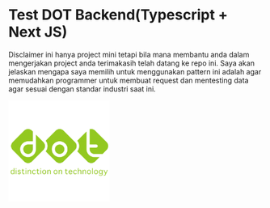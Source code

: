 
# Test DOT Backend(Typescript + Next JS)

Disclaimer ini hanya project mini tetapi bila mana membantu anda dalam mengerjakan project anda terimakasih telah datang ke repo ini. Saya akan jelaskan mengapa saya memilih untuk menggunakan pattern ini adalah agar memudahkan programmer untuk membuat request dan mentesting data agar sesuai dengan standar industri saat ini.

![Logo](./public/images/Dot.png)

